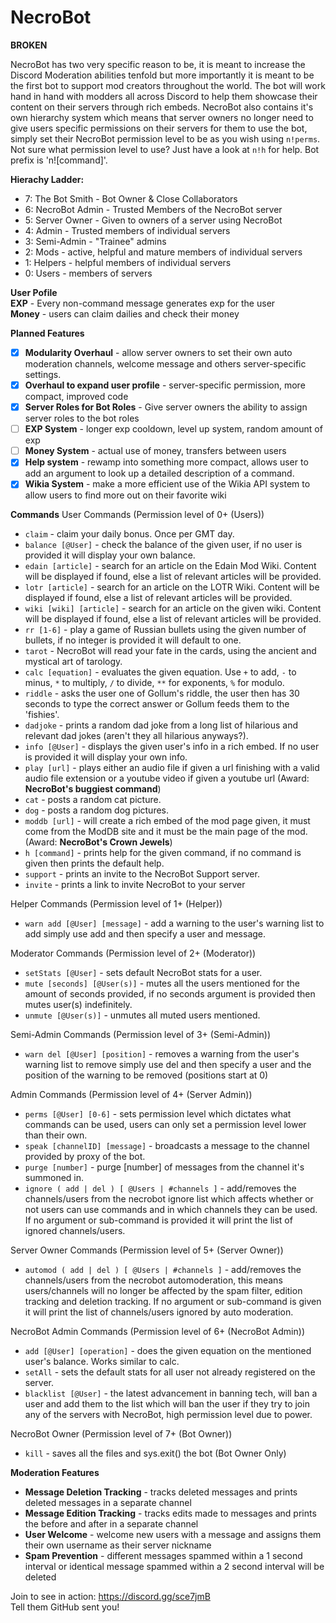 # NecroBot

**BROKEN**

NecroBot has two very specific reason to be, it is meant to increase the Discord Moderation abilities tenfold but more importantly it is meant to be the first bot to support mod creators throughout the world. The bot will work hand in hand with modders all across Discord to help them showcase their content on their servers through rich embeds. NecroBot also contains it's own hierarchy system which means that server owners no longer need to give users specific permissions on their servers for them to use the bot, simply set their NecroBot permission level to be as you wish using `n!perms`. Not sure what permission level to use? Just have a look at `n!h` for help. Bot prefix is 'n![command]'.

__Hierachy Ladder:__
* 7: The Bot Smith - Bot Owner & Close Collaborators
* 6: NecroBot Admin - Trusted Members of the NecroBot server
* 5: Server Owner - Given to owners of a server using NecroBot
* 4: Admin - Trusted members of individual servers
* 3: Semi-Admin - "Trainee" admins
* 2: Mods - active, helpful and mature members of individual servers
* 1: Helpers - helpful members of individual servers
* 0: Users - members of servers

__User Pofile__ <br>
**EXP** - Every non-command message generates exp for the user <br>
**Money** - users can claim dailies and check their money

__Planned Features__
* [x] **Modularity Overhaul** - allow server owners to set their own auto moderation channels, welcome message and others server-specific settings.
* [x] **Overhaul to expand user profile** - server-specific permission, more compact, improved code
* [X] **Server Roles for Bot Roles** - Give server owners the ability to assign server roles to the bot roles
* [ ] **EXP System** - longer exp cooldown, level up system, random amount of exp
* [ ] **Money System** - actual use of money, transfers between users
* [x] **Help system** - rewamp into something more compact, allows user to add an argument to look up a detailed description of a command.
* [x] **Wikia System** - make a more efficient use of the Wikia API system to allow users to find more out on their favorite wiki

__Commands__
User Commands (Permission level of 0+ (Users))
* `claim` - claim your daily bonus. Once per GMT day.
* `balance [@User]` - check the balance of the given user, if no user is provided it will display your own balance.
* `edain [article]` - search for an article on the Edain Mod Wiki. Content will be displayed if found, else a list of relevant articles will be provided.
* `lotr [article]` - search for an article on the LOTR Wiki. Content will be displayed if found, else a list of relevant articles will be provided.
* `wiki [wiki] [article]` - search for an article on the given wiki. Content will be displayed if found, else a list of relevant articles will be provided.
* `rr [1-6]` - play a game of Russian bullets using the given number of bullets, if no integer is provided it will default to one.
* `tarot` - NecroBot will read your fate in the cards, using the ancient and mystical art of tarology.
* `calc [equation]` - evaluates the given equation. Use `+` to add, `-` to minus, `*` to multiply, `/` to divide, `**` for exponents, `%` for modulo.
* `riddle` - asks the user one of Gollum's riddle, the user then has 30 seconds to type the correct answer or Gollum feeds them to the 'fishies'.
* `dadjoke` - prints a random dad joke from a long list of hilarious and relevant dad jokes (aren't they all hilarious anyways?).
* `info [@User]` - displays the given user's info in a rich embed. If no user is provided it will display your own info.
* `play [url]` - plays either an audio file if given a url finishing with a valid audio file extension or a youtube video if given a youtube url (Award: **NecroBot's buggiest command**)
* `cat` - posts a random cat picture.
* `dog` - posts a random dog pictures.
* `moddb [url]` - will create a rich embed of the mod page given, it must come from the ModDB site and it must be the main page of the mod. (Award: **NecroBot's Crown Jewels**)
* `h [command]` - prints help for the given command, if no command is given then prints the default help.
* `support` - prints an invite to the NecroBot Support server.
* `invite` - prints a link to invite NecroBot to your server

Helper Commands (Permission level of 1+ (Helper))
* `warn add [@User] [message]` - add a warning to the user's warning list to add simply use add and then specify a user and message.

Moderator Commands (Permission level of 2+ (Moderator))
* `setStats [@User]` - sets default NecroBot stats for a user.
* `mute [seconds] [@User(s)]` - mutes all the users mentioned for the amount of seconds provided, if no seconds argument is provided then mutes user(s) indefinitely.
* `unmute [@User(s)]` - unmutes all muted users mentioned.

Semi-Admin Commands (Permission level of 3+ (Semi-Admin))
* `warn del [@User] [position]` - removes a warning from the user's warning list to remove simply use del and then specify a user and the position of the warning to be removed (positions start at 0)

Admin Commands (Permission level of 4+ (Server Admin))
* `perms [@User] [0-6]` - sets permission level which dictates what commands can be used, users can only set a permission level lower than their own.
* `speak [channelID] [message]` - broadcasts a message to the channel provided by proxy of the bot.
* `purge [number]` - purge [number] of messages from the channel it's summoned in.
* `ignore ( add | del ) [ @Users | #channels ]` - add/removes the channels/users from the necrobot ignore list which affects whether or not users can use commands and in which channels they can be used. If no argument or sub-command is provided it will print the list of ignored channels/users.

Server Owner Commands (Permission level of 5+ (Server Owner))
* `automod ( add | del ) [ @Users | #channels ]` - add/removes the channels/users from the necrobot automoderation, this means users/channels will no longer be affected by the spam filter, edition tracking and deletion tracking. If no argument or sub-command is given it will print the list of channels/users ignored by auto moderation. 

NecroBot Admin Commands (Permission level of 6+ (NecroBot Admin))
* `add [@User] [operation]` - does the given equation on the mentioned user's balance. Works similar to calc.
* `setAll` - sets the default stats for all user not already registered on the server.
* `blacklist [@User]` - the latest advancement in banning tech, will ban a user and add them to the list which will ban the user if they try to join any of the servers with NecroBot, high permission level due to power.

NecroBot Owner (Permission level of 7+ (Bot Owner))
* `kill` - saves all the files and sys.exit() the bot (Bot Owner Only)


__Moderation Features__
* **Message Deletion Tracking** - tracks deleted messages and prints deleted messages in a separate channel
* **Message Edition Tracking** - tracks edits made to messages and prints the before and after in a separate channel
* **User Welcome** - welcome new users with a message and assigns them their own username as their server nickname
* **Spam Prevention** - different messages spammed within a 1 second interval or identical message spammed within a 2 second interval will be deleted

Join to see in action: https://discord.gg/sce7jmB <br>
Tell them GitHub sent you!
